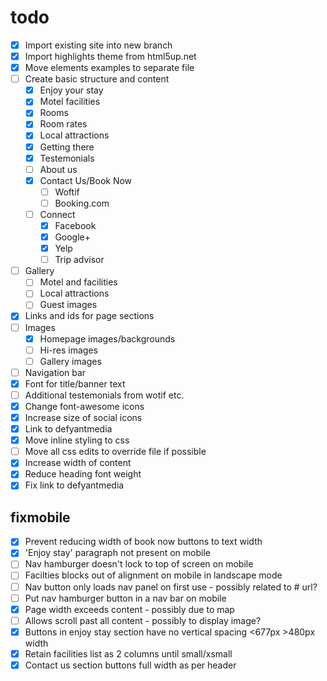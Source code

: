 # todo

- [x] Import existing site into new branch
- [x] Import highlights theme from html5up.net
- [x] Move elements examples to separate file
- [ ] Create basic structure and content
  - [x] Enjoy your stay
  - [x] Motel facilities
  - [x] Rooms
  - [x] Room rates
  - [x] Local attractions
  - [x] Getting there
  - [x] Testemonials
  - [ ] About us
  - [x] Contact Us/Book Now
    - [ ] Woftif
    - [ ] Booking.com
  - [ ] Connect
    - [x] Facebook
    - [x] Google+
    - [x] Yelp
    - [ ] Trip advisor
- [ ] Gallery
  - [ ] Motel and facilities
  - [ ] Local attractions
  - [ ] Guest images
- [x] Links and ids for page sections
- [ ] Images
  - [x] Homepage images/backgrounds
  - [ ] Hi-res images
  - [ ] Gallery images
- [ ] Navigation bar
- [x] Font for title/banner text
- [ ] Additional testemonials from wotif etc.
- [x] Change font-awesome icons
- [x] Increase size of social icons
- [x] Link to defyantmedia
- [x] Move inline styling to css
- [ ] Move all css edits to override file if possible
- [x] Increase width of content
- [x] Reduce heading font weight
- [x] Fix link to defyantmedia

## fixmobile

- [x] Prevent reducing width of book now buttons to text width
- [x] 'Enjoy stay' paragraph not present on mobile
- [ ] Nav hamburger doesn't lock to top of screen on mobile
- [ ] Facilties blocks out of alignment on mobile in landscape mode
- [ ] Nav button only loads nav panel on first use - possibly related to # url?
- [ ] Put nav hamburger button in a nav bar on mobile
- [x] Page width exceeds content - possibly due to map
- [ ] Allows scroll past all content - possibly to display image?
- [x] Buttons in enjoy stay section have no vertical spacing <677px >480px width
- [x] Retain facilities list as 2 columns until small/xsmall
- [x] Contact us section buttons full width as per header
